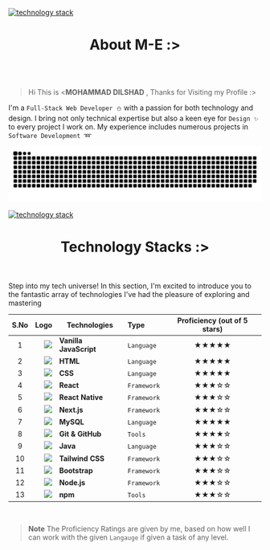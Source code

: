 <p dir="auto"><a target="_blank" rel="noopener noreferrer" href="https://github.com/Ahmad7264"><img src="https://github.com/Ahmad7264/dilsshad/blob/main/Header.gif" alt="technology stack" style="max-width: 100%;"></a></p>
<div class="markdown-heading" dir="auto"><h1 align="center" class="heading-element" dir="auto">About M-E :&gt;</h1><a id="user-content-about-m-e-" class="anchor" aria-label="Permalink: About M-E :>" href="#about-m-e-"><svg class="octicon octicon-link" viewBox="0 0 16 16" version="1.1" width="16" height="16" aria-hidden="true"></svg></a></div>
<br>
<blockquote>
<p dir="auto">Hi This is <<strong>MOHAMMAD DILSHAD</strong> , Thanks for Visiting my Profile :&gt;</p>
</blockquote>
<p dir="auto">I'm a <code>Full-Stack Web Developer &#9924</code> with a passion for both technology and design. I bring not only technical expertise but also a keen eye for <code>Design &#10024</code> to every project I work on. My experience includes numerous projects in <code>Software Development &#10175</code></p>
<p dir="auto"><a target="_blank" rel="noopener noreferrer nofollow" href="https://raw.githubusercontent.com/platane/snk/output/github-contribution-grid-snake-dark.svg"><img src="https://raw.githubusercontent.com/platane/snk/output/github-contribution-grid-snake-dark.svg" alt="design" style="max-width: 100%;"></a></p>

<p dir="auto"><a target="_blank" rel="noopener noreferrer" href="https://github.com/Ahmad7264"><img src="https://github.com/Ahmad7264/dilsshad/blob/main/Tech.gif" alt="technology stack" style="max-width: 100%;"></a></p>

<div class="markdown-heading" dir="auto"><h1 align="center" class="heading-element" dir="auto">Technology Stacks :&gt;</h1><a id="user-content-technology-stacks-" class="anchor" aria-label="Permalink: Technology Stacks :>" href="#technology-stacks-"><svg class="octicon octicon-link" viewBox="0 0 16 16" version="1.1" width="16" height="16" aria-hidden="true"></svg></a></div>

<p dir="auto">Step into my tech universe! In this section, I'm excited to introduce you to the fantastic array of technologies I've had the pleasure of exploring and mastering</p>

<div align="center" dir="auto">
<table>
<thead>
<tr>
<th align="center">S.No</th>
<th align="right">Logo</th>
<th>Technologies</th>
<th align="left">Type</th>
<th align="center">Proficiency (out of 5 stars)</th>
</tr>
</thead>
<tbody>
<!-- <tr>
<td align="center">1</td>
<td align="right"><a target="_blank" rel="noopener noreferrer nofollow" href="https://camo.githubusercontent.com/fda79c59369a6b36533dc2d9c15d9e8e17a22c177600f70cbfa4ad021d551ec9/68747470733a2f2f63646e2e73696d706c6569636f6e732e6f72672f66697265626173652f67726579"><img src="https://camo.githubusercontent.com/fda79c59369a6b36533dc2d9c15d9e8e17a22c177600f70cbfa4ad021d551ec9/68747470733a2f2f63646e2e73696d706c6569636f6e732e6f72672f66697265626173652f67726579" width="20" data-canonical-src="https://cdn.simpleicons.org/firebase/grey" style="max-width: 100%;"></a></td>
<td><strong>Python</strong></td>
<td align="left"><code>Language</code></td>
<td align="center">★★★★★</td>
</tr> -->
<tr>
<td align="center">1</td>
<td align="right"><a target="_blank" rel="noopener noreferrer nofollow" href="https://camo.githubusercontent.com/71e9fbd1128876b880abc25af36c7cf97723b9704d5c5993742a529a4047b564/68747470733a2f2f63646e2e73696d706c6569636f6e732e6f72672f6a6176617363726970742f67726579"><img src="https://camo.githubusercontent.com/71e9fbd1128876b880abc25af36c7cf97723b9704d5c5993742a529a4047b564/68747470733a2f2f63646e2e73696d706c6569636f6e732e6f72672f6a6176617363726970742f67726579" width="20" data-canonical-src="https://cdn.simpleicons.org/javascript/grey" style="max-width: 100%;"></a></td>
<td><strong>Vanilla JavaScript</strong></td>
<td align="left"><code>Language</code></td>
<td align="center">★★★★★</td>
</tr>
<tr>
<td align="center">2</td>
<td align="right"><a target="_blank" rel="noopener noreferrer nofollow" href="https://camo.githubusercontent.com/fa1a8371ba7867f7ceb3226dd5543456272bd6666e4163048906c95aec7eebb9/68747470733a2f2f63646e2e73696d706c6569636f6e732e6f72672f68746d6c352f67726579"><img src="https://camo.githubusercontent.com/fa1a8371ba7867f7ceb3226dd5543456272bd6666e4163048906c95aec7eebb9/68747470733a2f2f63646e2e73696d706c6569636f6e732e6f72672f68746d6c352f67726579" width="20" data-canonical-src="https://cdn.simpleicons.org/html5/grey" style="max-width: 100%;"></a></td>
<td><strong>HTML</strong></td>
<td align="left"><code>Language</code></td>
<td align="center">★★★★★</td>
</tr>
<tr>
<td align="center">3</td>
<td align="right"><a target="_blank" rel="noopener noreferrer nofollow" href="https://camo.githubusercontent.com/4bbd16b824e1eb42de74b694094b8266145c5d38d934c50edbd6f17d067822f9/68747470733a2f2f63646e2e73696d706c6569636f6e732e6f72672f637373332f67726579"><img src="https://camo.githubusercontent.com/4bbd16b824e1eb42de74b694094b8266145c5d38d934c50edbd6f17d067822f9/68747470733a2f2f63646e2e73696d706c6569636f6e732e6f72672f637373332f67726579" width="20" data-canonical-src="https://cdn.simpleicons.org/css3/grey" style="max-width: 100%;"></a></td>
<td><strong>CSS</strong></td>
<td align="left"><code>Language</code></td>
<td align="center">★★★★★</td>
</tr>
<tr>
<td align="center">4</td>
<td align="right"><a target="_blank" rel="noopener noreferrer nofollow" href="https://camo.githubusercontent.com/b7d3c50a288cab6c9dbef106a289b31e9d83dba101ba0379dfb7ce5d46b35601/68747470733a2f2f63646e2e73696d706c6569636f6e732e6f72672f72656163742f67726579"><img src="https://camo.githubusercontent.com/b7d3c50a288cab6c9dbef106a289b31e9d83dba101ba0379dfb7ce5d46b35601/68747470733a2f2f63646e2e73696d706c6569636f6e732e6f72672f72656163742f67726579" width="20" data-canonical-src="https://cdn.simpleicons.org/react/grey" style="max-width: 100%;"></a></td>
<td><strong>React</strong></td>
<td align="left"><code>Framework</code></td>
<td align="center">★★★☆☆</td>
</tr>
<!-- <tr>
<td align="center">6</td>
<td align="right"><a target="_blank" rel="noopener noreferrer nofollow" href="https://camo.githubusercontent.com/003b6dfc8a4d2512c56528182dc424ab7ce6c5c339aa991e0af7688896c4914b/68747470733a2f2f63646e2e73696d706c6569636f6e732e6f72672f747970657363726970742f67726579"><img src="https://camo.githubusercontent.com/003b6dfc8a4d2512c56528182dc424ab7ce6c5c339aa991e0af7688896c4914b/68747470733a2f2f63646e2e73696d706c6569636f6e732e6f72672f747970657363726970742f67726579" width="20" data-canonical-src="https://cdn.simpleicons.org/typescript/grey" style="max-width: 100%;"></a></td>
<td><strong>TypeScript</strong></td>
<td align="left"><code>Language</code></td>
<td align="center">★★★☆☆</td>
</tr> -->
<tr>
<td align="center">5</td>
<td align="right"><a target="_blank" rel="noopener noreferrer nofollow" href="https://camo.githubusercontent.com/b7d3c50a288cab6c9dbef106a289b31e9d83dba101ba0379dfb7ce5d46b35601/68747470733a2f2f63646e2e73696d706c6569636f6e732e6f72672f72656163742f67726579"><img src="https://camo.githubusercontent.com/b7d3c50a288cab6c9dbef106a289b31e9d83dba101ba0379dfb7ce5d46b35601/68747470733a2f2f63646e2e73696d706c6569636f6e732e6f72672f72656163742f67726579" width="20" data-canonical-src="https://cdn.simpleicons.org/react/grey" style="max-width: 100%;"></a></td>
<td><strong>React Native</strong></td>
<td align="left"><code>Framework</code></td>
<td align="center">★★★☆☆</td>
</tr>
<tr>
<td align="center">6</td>
<td align="right"><a target="_blank" rel="noopener noreferrer nofollow" href="https://camo.githubusercontent.com/98e8779178fc524431fa1882435d59b333a7002707d7761b87935ac90b86b79f/68747470733a2f2f63646e2e73696d706c6569636f6e732e6f72672f6e657874646f746a732f67726579"><img src="https://camo.githubusercontent.com/98e8779178fc524431fa1882435d59b333a7002707d7761b87935ac90b86b79f/68747470733a2f2f63646e2e73696d706c6569636f6e732e6f72672f6e657874646f746a732f67726579" width="20" data-canonical-src="https://cdn.simpleicons.org/nextdotjs/grey" style="max-width: 100%;"></a></td>
<td><strong>Next.js</strong></td>
<td align="left"><code>Framework</code></td>
<td align="center">★★★☆☆</td>
</tr>
<tr>
<!-- <td align="center">9</td>
<td align="right"><a target="_blank" rel="noopener noreferrer nofollow" href="https://camo.githubusercontent.com/fda79c59369a6b36533dc2d9c15d9e8e17a22c177600f70cbfa4ad021d551ec9/68747470733a2f2f63646e2e73696d706c6569636f6e732e6f72672f66697265626173652f67726579"><img src="https://camo.githubusercontent.com/fda79c59369a6b36533dc2d9c15d9e8e17a22c177600f70cbfa4ad021d551ec9/68747470733a2f2f63646e2e73696d706c6569636f6e732e6f72672f66697265626173652f67726579" width="20" data-canonical-src="https://cdn.simpleicons.org/firebase/grey" style="max-width: 100%;"></a></td>
<td><strong>Firebase</strong></td>
<td align="left"><code>Framework</code></td>
<td align="center">★★★☆☆</td>
</tr> -->
<!-- <tr>
<td align="center">10</td>
<td align="right"><a target="_blank" rel="noopener noreferrer nofollow" href="https://camo.githubusercontent.com/913621fc030abf51f72471e26f7a46c4dc84cbe35b76abcf964a9ef7077a52a2/68747470733a2f2f63646e2e73696d706c6569636f6e732e6f72672f71742f67726579"><img src="https://camo.githubusercontent.com/913621fc030abf51f72471e26f7a46c4dc84cbe35b76abcf964a9ef7077a52a2/68747470733a2f2f63646e2e73696d706c6569636f6e732e6f72672f71742f67726579" width="20" data-canonical-src="https://cdn.simpleicons.org/qt/grey" style="max-width: 100%;"></a></td>
<td><strong>Qt5</strong></td>
<td align="left"><code>Framework</code></td>
<td align="center">★★★★★</td>
</tr> -->
<tr>
<td align="center">7</td>
<td align="right"><a target="_blank" rel="noopener noreferrer nofollow" href="https://camo.githubusercontent.com/07b4ff9494161455772640382a4ba9b53f388686a32c72778325a1d0cadfa694/68747470733a2f2f63646e2e73696d706c6569636f6e732e6f72672f6d7973716c2f67726579"><img src="https://camo.githubusercontent.com/07b4ff9494161455772640382a4ba9b53f388686a32c72778325a1d0cadfa694/68747470733a2f2f63646e2e73696d706c6569636f6e732e6f72672f6d7973716c2f67726579" width="20" data-canonical-src="https://cdn.simpleicons.org/mysql/grey" style="max-width: 100%;"></a></td>
<td><strong>MySQL</strong></td>
<td align="left"><code>Language</code></td>
<td align="center">★★★★★</td>
</tr>
<tr>
<td align="center">8</td>
<td align="right"><a target="_blank" rel="noopener noreferrer nofollow" href="https://camo.githubusercontent.com/b4f1543f3466743babd9c019cd34c925cb338d6e1b8b5dbc99fb6e968fa71d95/68747470733a2f2f63646e2e73696d706c6569636f6e732e6f72672f6769746875622f67726579"><img src="https://camo.githubusercontent.com/b4f1543f3466743babd9c019cd34c925cb338d6e1b8b5dbc99fb6e968fa71d95/68747470733a2f2f63646e2e73696d706c6569636f6e732e6f72672f6769746875622f67726579" width="20" data-canonical-src="https://cdn.simpleicons.org/github/grey" style="max-width: 100%;"></a></td>
<td><strong>Git &amp; GitHub</strong></td>
<td align="left"><code>Tools</code></td>
<td align="center">★★★★☆</td>
</tr>
<!-- <tr>
<td align="center">13</td>
<td align="right"><a target="_blank" rel="noopener noreferrer nofollow" href="https://camo.githubusercontent.com/30477357ef4a2b283b07732c85087663f8db07c738351207db193489a51a6051/68747470733a2f2f63646e2e73696d706c6569636f6e732e6f72672f666c61736b2f67726579"><img src="https://camo.githubusercontent.com/30477357ef4a2b283b07732c85087663f8db07c738351207db193489a51a6051/68747470733a2f2f63646e2e73696d706c6569636f6e732e6f72672f666c61736b2f67726579" width="20" data-canonical-src="https://cdn.simpleicons.org/flask/grey" style="max-width: 100%;"></a></td>
<td><strong>Flask</strong></td>
<td align="left"><code>Framework</code></td>
<td align="center">★★★★★</td>
</tr> -->
<!-- <tr>
<td align="center">14</td>
<td align="right"><a target="_blank" rel="noopener noreferrer nofollow" href="https://camo.githubusercontent.com/70ea2927e787d0f0f4561240465f2e899441476437510a7cc40480eb2f12d68f/68747470733a2f2f63646e2e73696d706c6569636f6e732e6f72672f646a616e676f2f67726579"><img src="https://camo.githubusercontent.com/70ea2927e787d0f0f4561240465f2e899441476437510a7cc40480eb2f12d68f/68747470733a2f2f63646e2e73696d706c6569636f6e732e6f72672f646a616e676f2f67726579" width="20" data-canonical-src="https://cdn.simpleicons.org/django/grey" style="max-width: 100%;"></a></td>
<td><strong>Django</strong></td>
<td align="left"><code>Framework</code></td>
<td align="center">★★★☆☆</td>
</tr> -->
<!-- <tr>
<td align="center">15</td>
<td align="right"><a target="_blank" rel="noopener noreferrer nofollow" href="https://camo.githubusercontent.com/ee3d591de4eccb42f5f17f36ef57bbb0cf266d88f5afbf6746823dce1b016f0c/68747470733a2f2f63646e2e73696d706c6569636f6e732e6f72672f73656c656e69756d2f67726579"><img src="https://camo.githubusercontent.com/ee3d591de4eccb42f5f17f36ef57bbb0cf266d88f5afbf6746823dce1b016f0c/68747470733a2f2f63646e2e73696d706c6569636f6e732e6f72672f73656c656e69756d2f67726579" width="20" data-canonical-src="https://cdn.simpleicons.org/selenium/grey" style="max-width: 100%;"></a></td>
<td><strong>Selenium</strong></td>
<td align="left"><code>Framework</code></td>
<td align="center">★★★★★</td>
</tr> -->
<!-- <tr>
<td align="center">16</td>
<td align="right"><a target="_blank" rel="noopener noreferrer nofollow" href="https://camo.githubusercontent.com/20775589a36911f98b5db32fce6d6ec9cd7fb9d1dd4088a9555bdc4c7ea66f22/68747470733a2f2f63646e2e73696d706c6569636f6e732e6f72672f6f70656e63762f67726579"><img src="https://camo.githubusercontent.com/20775589a36911f98b5db32fce6d6ec9cd7fb9d1dd4088a9555bdc4c7ea66f22/68747470733a2f2f63646e2e73696d706c6569636f6e732e6f72672f6f70656e63762f67726579" width="20" data-canonical-src="https://cdn.simpleicons.org/opencv/grey" style="max-width: 100%;"></a></td>
<td><strong>OpenCV</strong></td>
<td align="left"><code>Framework</code></td>
<td align="center">★★★☆☆</td>
</tr> -->
<!-- <tr>
<td align="center">17</td>
<td align="right"><a target="_blank" rel="noopener noreferrer nofollow" href="https://camo.githubusercontent.com/87361b96ca0209097351c2856c76f343e8bc42ffb3a5055a89667155e3ae6e7a/68747470733a2f2f63646e2e73696d706c6569636f6e732e6f72672f707973636166666f6c642f67726579"><img src="https://camo.githubusercontent.com/87361b96ca0209097351c2856c76f343e8bc42ffb3a5055a89667155e3ae6e7a/68747470733a2f2f63646e2e73696d706c6569636f6e732e6f72672f707973636166666f6c642f67726579" width="20" data-canonical-src="https://cdn.simpleicons.org/pyscaffold/grey" style="max-width: 100%;"></a></td>
<td><strong>Pygame</strong></td>
<td align="left"><code>Framework</code></td>
<td align="center">★★★☆☆</td>
</tr> -->
<tr>
<td align="center">9</td>
<td align="right"><a target="_blank" rel="noopener noreferrer nofollow" href="https://camo.githubusercontent.com/5b0a7be7483d452c0cba9250e0b2d9c63262dfc5ccf7ae49129ebb17ed21c53d/68747470733a2f2f63646e2e73696d706c6569636f6e732e6f72672f616e64726f69642f67726579"><img src="https://camo.githubusercontent.com/5b0a7be7483d452c0cba9250e0b2d9c63262dfc5ccf7ae49129ebb17ed21c53d/68747470733a2f2f63646e2e73696d706c6569636f6e732e6f72672f616e64726f69642f67726579" width="20" data-canonical-src="https://cdn.simpleicons.org/android/grey" style="max-width: 100%;"></a></td>
<td><strong>Java</strong></td>
<td align="left"><code>Language</code></td>
<td align="center">★★★☆☆</td>
</tr>
<tr>
<td align="center">10</td>
<td align="right"><a target="_blank" rel="noopener noreferrer nofollow" href="https://camo.githubusercontent.com/da83f10146f3b6684f16bcc08494c77671271c7408727db9e910403b67a0ab12/68747470733a2f2f63646e2e73696d706c6569636f6e732e6f72672f7461696c77696e646373732f67726579"><img src="https://camo.githubusercontent.com/da83f10146f3b6684f16bcc08494c77671271c7408727db9e910403b67a0ab12/68747470733a2f2f63646e2e73696d706c6569636f6e732e6f72672f7461696c77696e646373732f67726579" width="20" data-canonical-src="https://cdn.simpleicons.org/tailwindcss/grey" style="max-width: 100%;"></a></td>
<td><strong>Tailwind CSS</strong></td>
<td align="left"><code>Framework</code></td>
<td align="center">★★★☆☆</td>
</tr>
<tr>
<td align="center">11</td>
<td align="right"><a target="_blank" rel="noopener noreferrer nofollow" href="https://camo.githubusercontent.com/0aff8ae5db776d2c562a2bf9152725126f80a77c41e261c95ee122028543e664/68747470733a2f2f63646e2e73696d706c6569636f6e732e6f72672f626f6f7473747261702f67726579"><img src="https://camo.githubusercontent.com/0aff8ae5db776d2c562a2bf9152725126f80a77c41e261c95ee122028543e664/68747470733a2f2f63646e2e73696d706c6569636f6e732e6f72672f626f6f7473747261702f67726579" width="20" data-canonical-src="https://cdn.simpleicons.org/bootstrap/grey" style="max-width: 100%;"></a></td>
<td><strong>Bootstrap</strong></td>
<td align="left"><code>Framework</code></td>
<td align="center">★★★☆☆</td>
</tr>
<tr>
<td align="center">12</td>
<td align="right"><a target="_blank" rel="noopener noreferrer nofollow" href="https://camo.githubusercontent.com/835ab5f8fadefc35c04b052630227fbcf71c560374b0694334ee9e7df3219b24/68747470733a2f2f63646e2e73696d706c6569636f6e732e6f72672f6e6f6465646f746a732f67726579"><img src="https://camo.githubusercontent.com/835ab5f8fadefc35c04b052630227fbcf71c560374b0694334ee9e7df3219b24/68747470733a2f2f63646e2e73696d706c6569636f6e732e6f72672f6e6f6465646f746a732f67726579" width="20" data-canonical-src="https://cdn.simpleicons.org/nodedotjs/grey" style="max-width: 100%;"></a></td>
<td><strong>Node.js</strong></td>
<td align="left"><code>Framework</code></td>
<td align="center">★★★☆☆</td>
</tr>
<tr>
<td align="center">13</td>
<td align="right"><a target="_blank" rel="noopener noreferrer nofollow" href="https://camo.githubusercontent.com/d996ab1c39a3a93f34c20c48d47b3232b8efff43636fbd4c9368688c71f163a9/68747470733a2f2f63646e2e73696d706c6569636f6e732e6f72672f6e706d2f67726579"><img src="https://camo.githubusercontent.com/d996ab1c39a3a93f34c20c48d47b3232b8efff43636fbd4c9368688c71f163a9/68747470733a2f2f63646e2e73696d706c6569636f6e732e6f72672f6e706d2f67726579" width="20" data-canonical-src="https://cdn.simpleicons.org/npm/grey" style="max-width: 100%;"></a></td>
<td><strong>npm</strong></td>
<td align="left"><code>Tools</code></td>
<td align="center">★★★☆☆</td>
</tr>
<!-- <tr>
<td align="center">23</td>
<td align="right"><a target="_blank" rel="noopener noreferrer nofollow" href="https://camo.githubusercontent.com/b342ec8da84fe2daf40329384d748f03a9b63802bcbfb5631c57a197290aa847/68747470733a2f2f63646e2e73696d706c6569636f6e732e6f72672f63706c7573706c75732f67726579"><img src="https://camo.githubusercontent.com/b342ec8da84fe2daf40329384d748f03a9b63802bcbfb5631c57a197290aa847/68747470733a2f2f63646e2e73696d706c6569636f6e732e6f72672f63706c7573706c75732f67726579" width="20" data-canonical-src="https://cdn.simpleicons.org/cplusplus/grey" style="max-width: 100%;"></a></td>
<td><strong>C++</strong></td>
<td align="left"><code>Language</code></td>
<td align="center">★★★☆☆</td>
</tr> -->
<!-- <tr>
<td align="center">24</td>
<td align="right"><a target="_blank" rel="noopener noreferrer nofollow" href="https://camo.githubusercontent.com/6334411c9249cd7abfcf14211f0af4c6fb061b23962e97c411c962b84b91510e/68747470733a2f2f63646e2e73696d706c6569636f6e732e6f72672f632f67726579"><img src="https://camo.githubusercontent.com/6334411c9249cd7abfcf14211f0af4c6fb061b23962e97c411c962b84b91510e/68747470733a2f2f63646e2e73696d706c6569636f6e732e6f72672f632f67726579" width="20" data-canonical-src="https://cdn.simpleicons.org/c/grey" style="max-width: 100%;"></a></td>
<td><strong>C</strong></td>
<td align="left"><code>Language</code></td>
<td align="center">★★★☆☆</td>
</tr> -->
<!-- <tr>
<td align="center">25</td>
<td align="right"><a target="_blank" rel="noopener noreferrer nofollow" href="https://camo.githubusercontent.com/acab1086d99d695e29d5dd90f1b7bf9718c0d3e5523ea289166f57b96abfe1b2/68747470733a2f2f63646e2e73696d706c6569636f6e732e6f72672f656c656374726f6e2f67726579"><img src="https://camo.githubusercontent.com/acab1086d99d695e29d5dd90f1b7bf9718c0d3e5523ea289166f57b96abfe1b2/68747470733a2f2f63646e2e73696d706c6569636f6e732e6f72672f656c656374726f6e2f67726579" width="20" data-canonical-src="https://cdn.simpleicons.org/electron/grey" style="max-width: 100%;"></a></td>
<td><strong>ElectronJS</strong></td>
<td align="left"><code>Framework</code></td>
<td align="center">★★★☆☆</td>
</tr> -->
</tbody>
</table>
</div>
<br>
<blockquote>
<p dir="auto"><strong>Note</strong>
The Proficiency Ratings are given by me, based on how well I can work with the given <code>Langauge</code> if given a task of any level.</p>
</blockquote>
